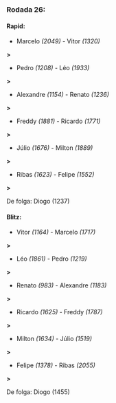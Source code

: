 ### Rodada 26:

#### Rapid:

* Marcelo *(2049)*     -     Vitor *(1320)*

 **>** 
* Pedro *(1208)*     -     Léo *(1933)*

 **>** 
* Alexandre *(1154)*     -     Renato *(1236)*

 **>** 
* Freddy *(1881)*     -     Ricardo *(1771)*

 **>** 
* Júlio *(1676)*     -     Milton *(1889)*

 **>** 
* Ribas *(1623)*     -     Felipe *(1552)*

 **>** 

De folga: Diogo (1237)

#### Blitz:

* Vitor *(1164)*     -     Marcelo *(1717)*

 **>** 
* Léo *(1861)*     -     Pedro *(1219)*

 **>** 
* Renato *(983)*     -     Alexandre *(1183)*

 **>** 
* Ricardo *(1625)*     -     Freddy *(1787)*

 **>** 
* Milton *(1634)*     -     Júlio *(1519)*

 **>** 
* Felipe *(1378)*     -     Ribas *(2055)*

 **>** 

De folga: Diogo (1455)

